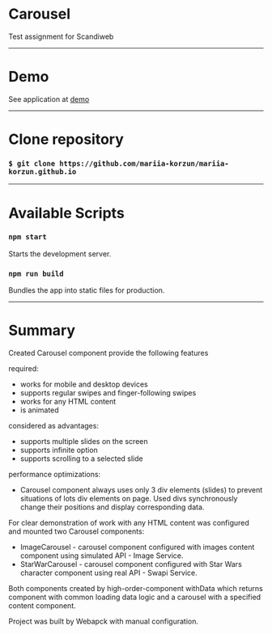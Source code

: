 # Carousel 
Test assignment for Scandiweb 
_____________________________________

# Demo
See application at [demo](https://mariia-korzun.github.io/)
_____________________________________

# Clone repository
### `$ git clone https://github.com/mariia-korzun/mariia-korzun.github.io`
_____________________________________

# Available Scripts

### `npm start`

Starts the development server.

### `npm run build`

Bundles the app into static files for production.
_____________________________________

# Summary
Created Carousel component provide the following features

required:
- works for mobile and desktop devices 
- supports regular swipes and finger-following swipes
- works for any HTML content
- is animated

considered as advantages:
- supports multiple slides on the screen
- supports infinite option
- supports scrolling to a selected slide

performance optimizations:
- Carousel component always uses only 3 div elements (slides) to prevent situations of lots div elements on page. Used divs synchronously change their positions and display corresponding data. 

For clear demonstration of work with any HTML content was configured and mounted two Carousel components:

- ImageCarousel - carousel component configured with images content component using simulated API - Image Service.
- StarWarCarousel - carousel component configured with Star Wars character component using real API - Swapi Service.

Both components created by high-order-component withData which returns component with common loading data logic and a carousel with a specified content component.

Project was built by Webapck with manual configuration.
